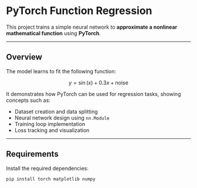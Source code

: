 # PyTorch Function Regression

This project trains a simple neural network to **approximate a nonlinear mathematical function** using **PyTorch**.

---

## Overview

The model learns to fit the following function:

$$
y = \sin(x) + 0.3x + \text{noise}
$$

It demonstrates how PyTorch can be used for regression tasks, showing concepts such as:
- Dataset creation and data splitting  
- Neural network design using `nn.Module`  
- Training loop implementation  
- Loss tracking and visualization  

---

## Requirements

Install the required dependencies:
```bash
pip install torch matplotlib numpy
```



